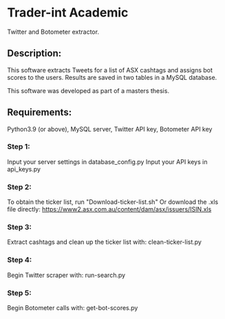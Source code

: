 # Trader-int Academic
Twitter and Botometer extractor.

## Description:
This software extracts Tweets for a list of ASX cashtags and assigns bot scores to the users. Results are saved in two tables in a MySQL database. 

This software was developed as part of a masters thesis.



## Requirements:
Python3.9 (or above),
MySQL server,
Twitter API key,
Botometer API key


### Step 1: 
Input your server settings in database_config.py
Input your API keys in api_keys.py

### Step 2:
To obtain the ticker list, run "Download-ticker-list.sh"
Or download the .xls file directly: https://www2.asx.com.au/content/dam/asx/issuers/ISIN.xls

### Step 3:
Extract cashtags and clean up the ticker list with:
clean-ticker-list.py

### Step 4:
Begin Twitter scraper with:
run-search.py

### Step 5:
Begin Botometer calls with:
get-bot-scores.py
